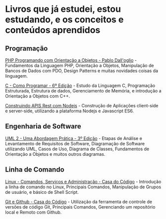 # Livros que já estudei, estou estudando, e os conceitos e conteúdos aprendidos

## Programação

[PHP Programando com Orientação a Objetos - Pablo Dall'oglio](/php-programando-com-orientacao-a-objetos) - Fundamentos da Linguagem PHP, Orientação a Objetos, Manipulação de Bancos de Dados com PDO, Design Patterns e muitas novidades coisas da linguagem.

[C - Como Programar - 6º Edição](/c-como-programar-deitel-6ed) - Estudo da Linguagem C, Programação Estruturada, Estrutura de dados, Gerenciamento de Memória, e introdução a Orientação a Objetos com C++.

[Construindo APIS Rest com Nodejs](https://github.com/MatheusGomesWeb/livros/tree/master/construindo-api-rest-com-nodejs) - Construção de Aplicações client-side e server-side, utilizando a plataforma Nodejs e Javascript ES6.

## Engenharia de Software

[UML 2 - Uma Abordagem Prática - 3º Edição](/uml2-uma-abordagem-pratica-3ed) - Etapas de Análise e Levantamento de Requisitos de Software, Diagramação de Software utilizando UML, Casos de Uso, Diagrama de Classes, Fundamentos de Orientação a Objetos e muitos outros diagramas.

## Linha de Comando

[Linux - Comandos, Serviços e Administração - Casa do Código](/linux-comandos-servicos-administracao) - Introdução a linha de comando no Linux, Principais Comandos, Manipulação de Grupos de usuário, e básico de Shell Script.

[Git e Github - Casa do Código](/git-e-github) - Utilização da ferramenta de controle de versões de código Git, Principais Comandos, Gerenciando um repositório local e Remoto com Github.

